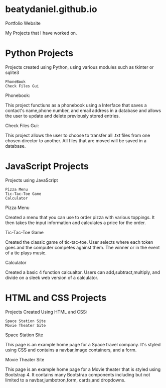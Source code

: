 # beatydaniel.github.io
 Portfolio Website


My Projects that I have worked on.

# Python Projects
 Projects created using Python, using various modules such as tkinter or sqlite3

    PhoneBook
    Check Files Gui

Phonebook:

This project functiuns as a phonebook using a Interface that saves a contact's name,phone number, and email address in a database and allows the user to update and delete previously stored entries.

Check Files Gui:

This project allows the user to choose to transfer all .txt files from one chosen director to another.
All files that are moved will be saved in a database.

# JavaScript Projects
 Projects using JavaScript

    Pizza Menu
    Tic-Tac-Toe Game
    Calculator

Pizza Menu

Created a menu that you can use to order pizza with various toppings. It then takes the input information
and calculates a price for the order.

Tic-Tac-Toe Game

Created the classic game of tic-tac-toe. User selects where each token goes and the computer competes against them. The winner
or in the event of a tie plays music.

Calculator

Created a basic 4 function calcualtor. Users can add,subtract,multiply, and divide on a sleek web version of a calculator.

# HTML and CSS Projects
Projects Created Using HTML and CSS:

    Space Station Site 
    Movie Theater Site
    
Space Station Site

This page is an example home page for a Space travel company. It's styled using CSS and contains
a navbar,image containers, and a form.

Movie Theater Site

This page is an example home page for a Movie theater that is styled using Bootstrap 4. It
contains many Bootstrap components including but not limited to a navbar,jumbotron,form,
cards,and dropdowns.

